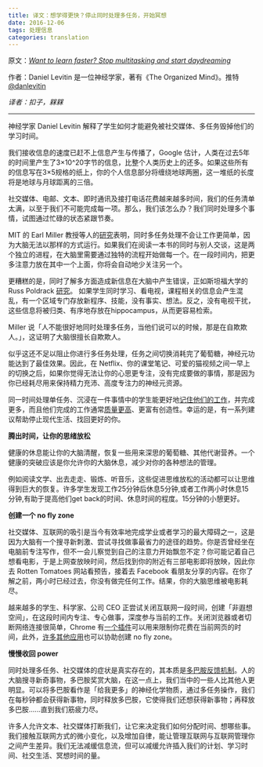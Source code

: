```yaml
---
title: 译文：想学得更快？停止同时处理多任务，开始冥想
date: 2016-12-06
tags: 处理信息
categories: translation
---
```


原文：*[Want to learn faster? Stop multitasking and start daydreaming](https://www.theguardian.com/education/2015/oct/24/want-to-learn-faster-stop-multitasking-and-start-daydreaming)*

作者：Daniel Levitin 是一位神经学家，著有《The Organized Mind》。推特[@danlevitin](https://twitter.com/danlevitin)

*译者：扣子，槑槑*

---

神经学家 Daniel Levitin 解释了学生如何才能避免被社交媒体、多任务毁掉他们的学习时间。

我们接收信息的速度已赶不上信息产生与传播了，Google 估计，人类在过去5年的时间里产生了3×10^20字节的信息，比整个人类历史上的还多。如果这些所有的信息写在3×5规格的纸上，你的个人信息部分将缠绕地球两圈，这一堆纸的长度将是地球与月球距离的三倍。

社交媒体、电邮、文本、即时通讯及接打电话花费越来越多时间，我们的任务清单太满，以至于我们不可能完成每一项。那么，我们该怎么办？我们同时处理多个事情，试图通过忙碌的状态紧跟节奏。

MIT 的 Earl Miller 教授等人的[研究](http://www.inc.com/larry-kim/why-multi-tasking-is-killing-your-brain.html)表明，同时多任务处理不会让工作更简单，因为大脑无法以那样的方式运行。如果我们在阅读一本书的同时与别人交谈，这是两个独立的进程，在大脑里需要通过独特的流程开始做每一个。在一段时间内，把更多注意力放在其中一个上面，你将会自动地少关注另一个。

更糟糕的是，同时了解多方面造成新信息在大脑中产生错误，正如斯坦福大学的 Russ Poldrack [研究](http://www.theguardian.com/science/2015/jan/18/modern-world-bad-for-brain-daniel-j-levitin-organized-mind-information-overload)。 如果学生同时学习、看电视，课程相关的信息会产生混乱，有一个区域专门存放新程序、技能，没有事实、想法。反之，没有电视干扰，这些信息将被归类、有序地存放在hippocampus，从而更容易检索。

Miller 说「人不能很好地同时处理多任务，当他们说可以的时候，那是在自欺欺人。」，这证明了大脑很擅长自欺欺人。

似乎这还不足以阻止你进行多任务处理，任务之间切换消耗完了葡萄糖，神经元功能达到了最佳效果。因此，在 Netflix、你的课堂笔记、可爱的猫视频之间一早上的切换之后，如果你觉得无法让你的心思更专注，没有完成要做的事情，那是因为你已经耗尽用来保持精力充沛、高度专注力的神经元资源。

同一时间处理单任务、沉浸在一件事情中的学生能更好地[记住他们的工作](http://www.nytimes.com/2012/12/16/opinion/sunday/the-power-of-concentration.html?_r=0)，并完成更多，而且他们完成的工作通常[质量更高](http://www.webmd.com/mental-health/features/why-multitasking-isnt-efficient)、更富有创造性。幸运的是，有一系列建议帮助停止现代生活、找回更好的你。

**腾出时间，让你的思绪放松**

健康的休息能让你的大脑清醒，恢复一些用来深思的葡萄糖、其他代谢营养。一个健康的突破应该是你允许你的大脑休息，减少对你的各种想法的管理。

例如阅读文学、出去走走、锻炼、听音乐，这些促进思维放松的活动都可以让思维得到巨大的恢复。许多学生发现工作25分钟后休息5分钟,或者工作两小时休息15分钟,有助于提高他们get back的时间、休息时间的程度。15分钟的小憩更好。

**创建一个 no fly zone**

社交媒体、互联网的吸引是当今有效率地完成学业或者学习的最大障碍之一，这是因为大脑有一个搜寻新刺激、尝试寻找做事最省力的途径的趋势。你是否曾经坐在电脑前专注写作，但不一会儿察觉到自己的注意力开始飘忽不定？你可能记着自己想看电影，于是上网查放映时间，然后找到你的附近有三部电影即将放映，因此你去 Rotten Tomatoes 网站看预告，接着去 Facebook 看朋友分享的内容。在你了解之前，两小时已经过去，你没有做完任何工作。结果，你的大脑思维被电影耗尽。

越来越多的学生、科学家、公司 CEO 正尝试关闭互联网一段时间，创建「非遐想空间」，在这段时间内专注、专心做事，深度参与当前的工作。关闭浏览器或者切断网络连接很简单，Chrome 有[一个插件](https://chrome.google.com/webstore/detail/stayfocusd/laankejkbhbdhmipfmgcngdelahlfoji?hl=en)可以用来限制你花费在当前网页的时间，此外，[许多其他应用](http://mashable.com/2012/01/03/block-internet-distractions-apps/#1rKNlFm6BiqK)也可以协助创建 no fly zone。

**慢慢收回 power**

同时处理多任务、社交媒体的症状是真实存在的，其本质是[多巴胺反馈机制](http://www.huffingtonpost.com/russell-poldrack/multitasking-the-brain-se_b_334674.html)。人的大脑搜寻新奇事物，多巴胺奖赏大脑，在这一点上，我们当中的一些人比其他人更明显。可以将多巴胺看作是「给我更多」的神经化学物质，通过多任务操作，我们在每秒钟都会获得新事物，同时释放多巴胺，它使得我们还想获得新事物；再释放多巴胺......直到我们筋疲力尽。

许多人允许文本、社交媒体打断我们，让它来决定我们如何分配时间、想哪些事。我们接触互联网方式的微小变化，以及增加自律，能让管理互联网与互联网管理你之间产生差异。我们无法减缓信息流，但可以减缓允许插入我们的计划、学习时间、社交生活、冥想时间的量。
